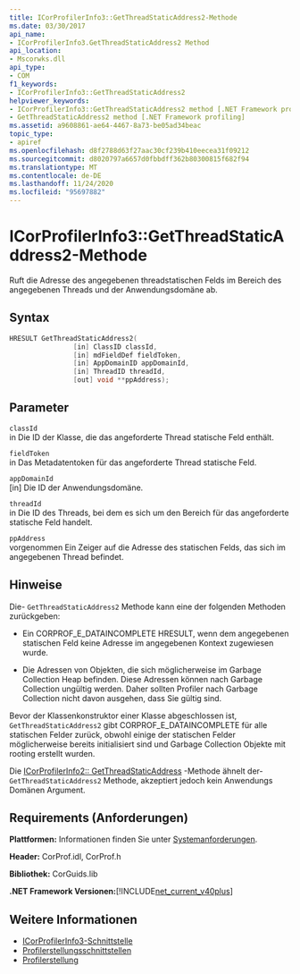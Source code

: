 ```yaml
---
title: ICorProfilerInfo3::GetThreadStaticAddress2-Methode
ms.date: 03/30/2017
api_name:
- ICorProfilerInfo3.GetThreadStaticAddress2 Method
api_location:
- Mscorwks.dll
api_type:
- COM
f1_keywords:
- ICorProfilerInfo3::GetThreadStaticAddress2
helpviewer_keywords:
- ICorProfilerInfo3::GetThreadStaticAddress2 method [.NET Framework profiling]
- GetThreadStaticAddress2 method [.NET Framework profiling]
ms.assetid: a9608861-ae64-4467-8a73-be05ad34beac
topic_type:
- apiref
ms.openlocfilehash: d8f2788d63f27aac30cf239b410eecea31f09212
ms.sourcegitcommit: d8020797a6657d0fbbdff362b80300815f682f94
ms.translationtype: MT
ms.contentlocale: de-DE
ms.lasthandoff: 11/24/2020
ms.locfileid: "95697882"
---
```

# <a name="icorprofilerinfo3getthreadstaticaddress2-method"></a>ICorProfilerInfo3::GetThreadStaticAddress2-Methode

Ruft die Adresse des angegebenen threadstatischen Felds im Bereich des angegebenen Threads und der Anwendungsdomäne ab.  
  
## <a name="syntax"></a>Syntax  
  
```cpp  
HRESULT GetThreadStaticAddress2(  
                [in] ClassID classId,  
                [in] mdFieldDef fieldToken,  
                [in] AppDomainID appDomainId,  
                [in] ThreadID threadId,  
                [out] void **ppAddress);  
```  
  
## <a name="parameters"></a>Parameter  

 `classId`  
 in Die ID der Klasse, die das angeforderte Thread statische Feld enthält.  
  
 `fieldToken`  
 in Das Metadatentoken für das angeforderte Thread statische Feld.  
  
 `appDomainId`  
 [in] Die ID der Anwendungsdomäne.  
  
 `threadId`  
 in Die ID des Threads, bei dem es sich um den Bereich für das angeforderte statische Feld handelt.  
  
 `ppAddress`  
 vorgenommen Ein Zeiger auf die Adresse des statischen Felds, das sich im angegebenen Thread befindet.  
  
## <a name="remarks"></a>Hinweise  

 Die- `GetThreadStaticAddress2` Methode kann eine der folgenden Methoden zurückgeben:  
  
- Ein CORPROF_E_DATAINCOMPLETE HRESULT, wenn dem angegebenen statischen Feld keine Adresse im angegebenen Kontext zugewiesen wurde.  
  
- Die Adressen von Objekten, die sich möglicherweise im Garbage Collection Heap befinden. Diese Adressen können nach Garbage Collection ungültig werden. Daher sollten Profiler nach Garbage Collection nicht davon ausgehen, dass Sie gültig sind.  
  
 Bevor der Klassenkonstruktor einer Klasse abgeschlossen ist, `GetThreadStaticAddress2` gibt CORPROF_E_DATAINCOMPLETE für alle statischen Felder zurück, obwohl einige der statischen Felder möglicherweise bereits initialisiert sind und Garbage Collection Objekte mit rooting erstellt wurden.  
  
 Die [ICorProfilerInfo2:: GetThreadStaticAddress](icorprofilerinfo2-getthreadstaticaddress-method.md) -Methode ähnelt der- `GetThreadStaticAddress2` Methode, akzeptiert jedoch kein Anwendungs Domänen Argument.  
  
## <a name="requirements"></a>Requirements (Anforderungen)  

 **Plattformen:** Informationen finden Sie unter [Systemanforderungen](../../get-started/system-requirements.md).  
  
 **Header:** CorProf.idl, CorProf.h  
  
 **Bibliothek:** CorGuids.lib  
  
 **.NET Framework Versionen:**[!INCLUDE[net_current_v40plus](../../../../includes/net-current-v40plus-md.md)]  
  
## <a name="see-also"></a>Weitere Informationen

- [ICorProfilerInfo3-Schnittstelle](icorprofilerinfo3-interface.md)
- [Profilerstellungsschnittstellen](profiling-interfaces.md)
- [Profilerstellung](index.md)
